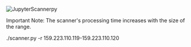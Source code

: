 
![JupyterScannerpy](https://github.com/SWI33/JupyterScanner/assets/59851390/79772104-489a-4287-8fb3-3ce5bd1f1a33)

Important Note: The scanner's processing time increases with the size of the range.

./scanner.py -r 159.223.110.119-159.223.110.120

